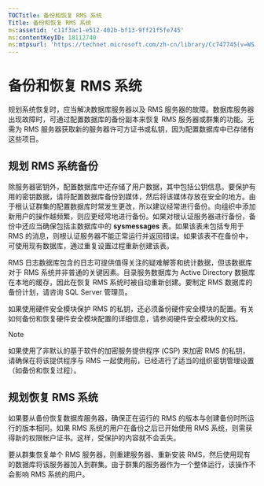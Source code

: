 ```yaml
---
TOCTitle: 备份和恢复 RMS 系统
Title: 备份和恢复 RMS 系统
ms:assetid: 'c11f3ac1-e512-402b-bf13-9ff21f5fe745'
ms:contentKeyID: 18112740
ms:mtpsurl: 'https://technet.microsoft.com/zh-cn/library/Cc747745(v=WS.10)'
---
```


备份和恢复 RMS 系统
===================

规划系统恢复时，应当解决数据库服务器以及 RMS 服务器的故障。数据库服务器出现故障时，可通过配置数据库的备份副本来恢复 RMS 服务器或群集的功能。无需为 RMS 服务器获取新的服务器许可方证书或私钥，因为配置数据库中已存储有这些项目。

规划 RMS 系统备份
-----------------

除服务器密钥外，配置数据库中还存储了用户数据，其中包括公钥信息。要保护有用的密钥数据，请将配置数据库备份到媒体，然后将该媒体存放在安全的地方。由于根认证群集的配置数据库时常发生更改，所以建议经常进行备份。向组织中添加新用户的操作越频繁，则应更经常地进行备份。如果对根认证服务器进行备份，备份中还应当确保包括主数据库中的 **sysmessages** 表。如果该表未包括专用于 RMS 的消息，则根认证服务器不能正常运行并返回错误。如果该表不在备份中，可使用现有数据库，通过重复设置过程重新创建该表。

RMS 日志数据库包含的日志可提供值得关注的疑难解答和统计数据，但该数据库对于 RMS 系统并非普通的关键因素。目录服务数据库为 Active Directory 数据库在本地的缓存，因此在恢复 RMS 系统时被自动重新创建。要制定 RMS 数据库的备份计划，请咨询 SQL Server 管理员。

如果使用硬件安全模块保护 RMS 的私钥，还必须备份硬件安全模块的配置。有关如何备份和恢复硬件安全模块配置的详细信息，请参阅硬件安全模块的文档。

> [!NOTE]  
> 如果使用了非默认的基于软件的加密服务提供程序 (CSP) 来加密 RMS 的私钥，请确保在将该提供程序与 RMS 一起使用前，已经进行了适当的组织密钥管理设置（如备份和恢复过程）。 

规划恢复 RMS 系统
-----------------

如果要从备份恢复数据库服务器，确保正在运行的 RMS 的版本与创建备份时所运行的版本相同。如果 RMS 系统的用户在备份之后已开始使用 RMS 系统，则需获得新的权限帐户证书。这样，受保护的内容就不会丢失。

要从群集恢复单个 RMS 服务器，则重建服务器、重新安装 RMS，然后使用现有的数据库将该服务器加入到群集。由于群集的服务器作为一个整体运行，该操作不会影响 RMS 系统的用户。
